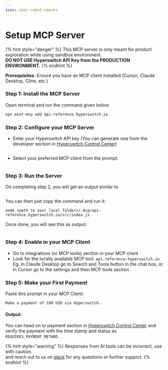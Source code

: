 ```yaml
---
icon: user-robot-xmarks
---
```


# Setup MCP Server

{% hint style="danger" %}
This MCP server is only meant for product exploration while using sandbox environment.\
**DO NOT USE Hyperswitch API Key from the PRODUCTION ENVIRONMENT.**
{% endhint %}

**Prerequisites**: Ensure you have an MCP client installed (Cursor, Claude Desktop, Cline, etc.)

### Step 1: Install the MCP Server

Open terminal and run the command given below

```bash
npx mint-mcp add api-reference.hyperswitch.io
```

### Step 2: Configure your MCP Server

*   Enter your Hyperswitch API key (You can generate one from the developer section in [Hyperswitch Control Center](https://app.hyperswitch.io/dashboard/developer-api-keys))



    <figure><img src="../.gitbook/assets/Screenshot 2025-07-07 at 6.59.56 AM (1).png" alt=""><figcaption></figcaption></figure>
*   Select your preferred MCP client from the prompt.

    <figure><img src="../.gitbook/assets/Screenshot 2025-07-07 at 7.00.02 AM (1).png" alt=""><figcaption></figcaption></figure>

### Step 3: Run the Server

On completing step 2, you will get an output similar to&#x20;

<figure><img src="../.gitbook/assets/Screenshot 2025-07-07 at 7.02.01 AM.png" alt=""><figcaption></figcaption></figure>

You can then just copy the command and run it:

```
node <path to your local folder>/.mcp/api-reference.hyperswitch.io/src/index.js
```

Once done, you will see this as output:

<figure><img src="../.gitbook/assets/Screenshot 2025-07-07 at 7.07.18 AM.png" alt=""><figcaption></figcaption></figure>

### Step 4: Enable in your MCP Client

* Go to integrations (or MCP tools) section in your MCP client
* Look for the locally available MCP tool: `api.reference.hyperswitch.io` \
  Eg. in Claude Desktop go to Search and Tools button in the chat box, or in Cursor go to the settings and then MCP tools section.&#x20;

### Step 5: Make your First Payment

Paste this prompt in your MCP Client:

```
Make a payment of 100 USD via Hyperswitch.
```

#### **Output:**&#x20;

You can head on to payment section in [Hyperswitch Control Center](https://app.hyperswitch.io/dashboard/payments) and verify the payment with the time stamp and status as `REQUIRES_PAYMENT_METHOD` .

{% hint style="warning" %}
Responses from AI tools can be incorrect, use with caution.\
and reach out to us on [slack](https://inviter.co/hyperswitch-slack) for any questions or further support.
{% endhint %}
